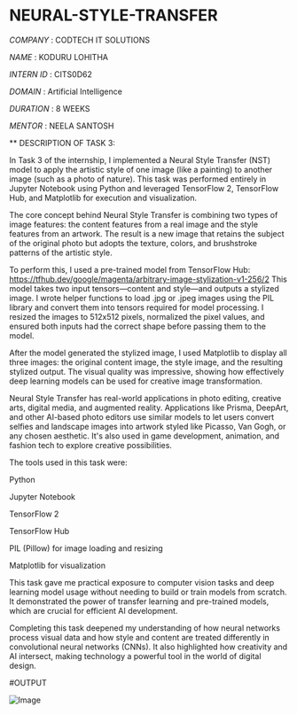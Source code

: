 # NEURAL-STYLE-TRANSFER

*COMPANY* : CODTECH IT SOLUTIONS 

*NAME* : KODURU LOHITHA

*INTERN ID* : CITS0D62 

*DOMAIN* : Artificial Intelligence

*DURATION* : 8 WEEKS

*MENTOR* : NEELA SANTOSH

** DESCRIPTION OF TASK 3:

In Task 3 of the internship, I implemented a Neural Style Transfer (NST) model to apply the artistic style of one image (like a painting) to another image (such as a photo of nature). This task was performed entirely in Jupyter Notebook using Python and leveraged TensorFlow 2, TensorFlow Hub, and Matplotlib for execution and visualization.

The core concept behind Neural Style Transfer is combining two types of image features: the content features from a real image and the style features from an artwork. The result is a new image that retains the subject of the original photo but adopts the texture, colors, and brushstroke patterns of the artistic style.

To perform this, I used a pre-trained model from TensorFlow Hub:
https://tfhub.dev/google/magenta/arbitrary-image-stylization-v1-256/2
This model takes two input tensors—content and style—and outputs a stylized image. I wrote helper functions to load .jpg or .jpeg images using the PIL library and convert them into tensors required for model processing. I resized the images to 512x512 pixels, normalized the pixel values, and ensured both inputs had the correct shape before passing them to the model.

After the model generated the stylized image, I used Matplotlib to display all three images: the original content image, the style image, and the resulting stylized output. The visual quality was impressive, showing how effectively deep learning models can be used for creative image transformation.

Neural Style Transfer has real-world applications in photo editing, creative arts, digital media, and augmented reality. Applications like Prisma, DeepArt, and other AI-based photo editors use similar models to let users convert selfies and landscape images into artwork styled like Picasso, Van Gogh, or any chosen aesthetic. It's also used in game development, animation, and fashion tech to explore creative possibilities.

The tools used in this task were:

Python

Jupyter Notebook

TensorFlow 2

TensorFlow Hub

PIL (Pillow) for image loading and resizing

Matplotlib for visualization

This task gave me practical exposure to computer vision tasks and deep learning model usage without needing to build or train models from scratch. It demonstrated the power of transfer learning and pre-trained models, which are crucial for efficient AI development.

Completing this task deepened my understanding of how neural networks process visual data and how style and content are treated differently in convolutional neural networks (CNNs). It also highlighted how creativity and AI intersect, making technology a powerful tool in the world of digital design.

#OUTPUT

![Image](https://github.com/user-attachments/assets/bf4a8f3c-44b4-4ded-804d-c6f9665795e7)
